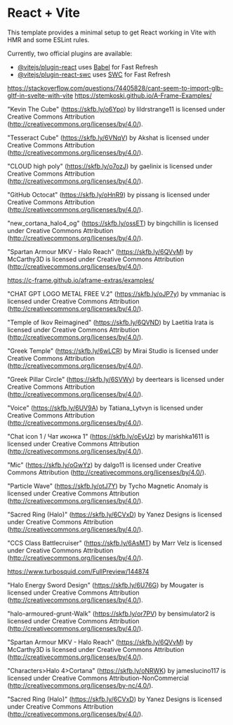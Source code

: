 # React + Vite

This template provides a minimal setup to get React working in Vite with HMR and some ESLint rules.

Currently, two official plugins are available:

- [@vitejs/plugin-react](https://github.com/vitejs/vite-plugin-react/blob/main/packages/plugin-react/README.md) uses [Babel](https://babeljs.io/) for Fast Refresh
- [@vitejs/plugin-react-swc](https://github.com/vitejs/vite-plugin-react-swc) uses [SWC](https://swc.rs/) for Fast Refresh


https://stackoverflow.com/questions/74405828/cant-seem-to-import-glb-gltf-in-svelte-with-vite
https://stemkoski.github.io/A-Frame-Examples/

"Kevin The Cube" (https://skfb.ly/o6Ypo) by lildrstrange11 is licensed under Creative Commons Attribution (http://creativecommons.org/licenses/by/4.0/).


"Tesseract Cube" (https://skfb.ly/6VNqV) by Akshat is licensed under Creative Commons Attribution (http://creativecommons.org/licenses/by/4.0/).

"CLOUD high poly" (https://skfb.ly/o7ozJ) by gaelinix is licensed under Creative Commons Attribution (http://creativecommons.org/licenses/by/4.0/).

"GitHub Octocat" (https://skfb.ly/oHnR9) by pissang is licensed under Creative Commons Attribution (http://creativecommons.org/licenses/by/4.0/).

"new_cortana_halo4_og" (https://skfb.ly/ossET) by bingchillin is licensed under Creative Commons Attribution (http://creativecommons.org/licenses/by/4.0/).

"Spartan Armour MKV - Halo Reach" (https://skfb.ly/6QVvM) by McCarthy3D is licensed under Creative Commons Attribution (http://creativecommons.org/licenses/by/4.0/).

https://c-frame.github.io/aframe-extras/examples/

"CHAT GPT LOGO METAL FREE V.2" (https://skfb.ly/oJP7y) by vmmaniac is licensed under Creative Commons Attribution (http://creativecommons.org/licenses/by/4.0/).

"Temple of Ikov Reimagined" (https://skfb.ly/6QVND) by Laetitia Irata is licensed under Creative Commons Attribution (http://creativecommons.org/licenses/by/4.0/).

"Greek Temple" (https://skfb.ly/6wLCR) by Mirai Studio is licensed under Creative Commons Attribution (http://creativecommons.org/licenses/by/4.0/).

"Greek Pillar Circle" (https://skfb.ly/6SVWy) by deertears is licensed under Creative Commons Attribution (http://creativecommons.org/licenses/by/4.0/).

"Voice" (https://skfb.ly/6UV9A) by Tatiana_Lytvyn is licensed under Creative Commons Attribution (http://creativecommons.org/licenses/by/4.0/).

"Chat icon 1 / Чат иконка 1" (https://skfb.ly/oEyUz) by marishka1611 is licensed under Creative Commons Attribution (http://creativecommons.org/licenses/by/4.0/).

"Mic" (https://skfb.ly/oGwYz) by dalgo11 is licensed under Creative Commons Attribution (http://creativecommons.org/licenses/by/4.0/).

"Particle Wave" (https://skfb.ly/otJ7Y) by Tycho Magnetic Anomaly is licensed under Creative Commons Attribution (http://creativecommons.org/licenses/by/4.0/).

"Sacred Ring (Halo)" (https://skfb.ly/6CVxD) by Yanez Designs is licensed under Creative Commons Attribution (http://creativecommons.org/licenses/by/4.0/).

"CCS Class Battlecruiser" (https://skfb.ly/6AsMT) by Marr Velz is licensed under Creative Commons Attribution (http://creativecommons.org/licenses/by/4.0/).

https://www.turbosquid.com/FullPreview/144874

"Halo Energy Sword Design" (https://skfb.ly/6U76G) by Mougater is licensed under Creative Commons Attribution (http://creativecommons.org/licenses/by/4.0/).

"halo-armoured-grunt-Walk" (https://skfb.ly/or7PV) by bensimulator2 is licensed under Creative Commons Attribution (http://creativecommons.org/licenses/by/4.0/).

"Spartan Armour MKV - Halo Reach" (https://skfb.ly/6QVvM) by McCarthy3D is licensed under Creative Commons Attribution (http://creativecommons.org/licenses/by/4.0/).

"Characters>Halo 4>Cortana" (https://skfb.ly/oNRWK) by jameslucino117 is licensed under Creative Commons Attribution-NonCommercial (http://creativecommons.org/licenses/by-nc/4.0/).

"Sacred Ring (Halo)" (https://skfb.ly/6CVxD) by Yanez Designs is licensed under Creative Commons Attribution (http://creativecommons.org/licenses/by/4.0/).
